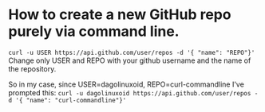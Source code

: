 # How to create a new GitHub repo purely via command line.

`curl -u USER https://api.github.com/user/repos -d '{ "name": "REPO"}'`
Change only USER and REPO with your github username and the name of the repository.

So in my case, since USER=dagolinuxoid, REPO=curl-commandline I've prompted this:
`curl -u dagolinuxoid https://api.github.com/user/repos -d '{ "name": "curl-commandline"}'`
